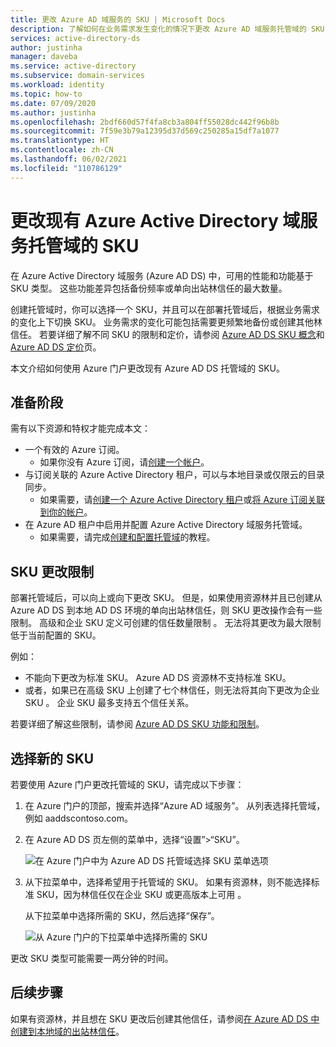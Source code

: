 ```yaml
---
title: 更改 Azure AD 域服务的 SKU | Microsoft Docs
description: 了解如何在业务需求发生变化的情况下更改 Azure AD 域服务托管域的 SKU 层
services: active-directory-ds
author: justinha
manager: daveba
ms.service: active-directory
ms.subservice: domain-services
ms.workload: identity
ms.topic: how-to
ms.date: 07/09/2020
ms.author: justinha
ms.openlocfilehash: 2bdf660d57f4fa8cb3a804ff55028dc442f96b8b
ms.sourcegitcommit: 7f59e3b79a12395d37d569c250285a15df7a1077
ms.translationtype: HT
ms.contentlocale: zh-CN
ms.lasthandoff: 06/02/2021
ms.locfileid: "110786129"
---
```

# <a name="change-the-sku-for-an-existing-azure-active-directory-domain-services-managed-domain"></a>更改现有 Azure Active Directory 域服务托管域的 SKU

在 Azure Active Directory 域服务 (Azure AD DS) 中，可用的性能和功能基于 SKU 类型。 这些功能差异包括备份频率或单向出站林信任的最大数量。

创建托管域时，你可以选择一个 SKU，并且可以在部署托管域后，根据业务需求的变化上下切换 SKU。 业务需求的变化可能包括需要更频繁地备份或创建其他林信任。 若要详细了解不同 SKU 的限制和定价，请参阅 [Azure AD DS SKU 概念][concepts-sku]和 [Azure AD DS 定价][pricing]页。

本文介绍如何使用 Azure 门户更改现有 Azure AD DS 托管域的 SKU。

## <a name="before-you-begin"></a>准备阶段

需有以下资源和特权才能完成本文：

* 一个有效的 Azure 订阅。
    * 如果你没有 Azure 订阅，请[创建一个帐户](https://azure.microsoft.com/free/?WT.mc_id=A261C142F)。
* 与订阅关联的 Azure Active Directory 租户，可以与本地目录或仅限云的目录同步。
    * 如果需要，请[创建一个 Azure Active Directory 租户][create-azure-ad-tenant]或[将 Azure 订阅关联到你的帐户][associate-azure-ad-tenant]。
* 在 Azure AD 租户中启用并配置 Azure Active Directory 域服务托管域。
    * 如果需要，请完成[创建和配置托管域][create-azure-ad-ds-instance]的教程。

## <a name="sku-change-limitations"></a>SKU 更改限制

部署托管域后，可以向上或向下更改 SKU。 但是，如果使用资源林并且已创建从 Azure AD DS 到本地 AD DS 环境的单向出站林信任，则 SKU 更改操作会有一些限制。 高级和企业 SKU 定义可创建的信任数量限制 。 无法将其更改为最大限制低于当前配置的 SKU。

例如：

* 不能向下更改为标准 SKU。 Azure AD DS 资源林不支持标准 SKU。 
* 或者，如果已在高级 SKU 上创建了七个林信任，则无法将其向下更改为企业 SKU 。 企业 SKU 最多支持五个信任关系。

若要详细了解这些限制，请参阅 [Azure AD DS SKU 功能和限制][concepts-sku]。

## <a name="select-a-new-sku"></a>选择新的 SKU

若要使用 Azure 门户更改托管域的 SKU，请完成以下步骤：

1. 在 Azure 门户的顶部，搜索并选择“Azure AD 域服务”。 从列表选择托管域，例如 aaddscontoso.com。
1. 在 Azure AD DS 页左侧的菜单中，选择“设置”>“SKU”。

    ![在 Azure 门户中为 Azure AD DS 托管域选择 SKU 菜单选项](media/change-sku/overview-change-sku.png)

1. 从下拉菜单中，选择希望用于托管域的 SKU。 如果有资源林，则不能选择标准 SKU，因为林信任仅在企业 SKU 或更高版本上可用 。

    从下拉菜单中选择所需的 SKU，然后选择“保存”。

    ![从 Azure 门户的下拉菜单中选择所需的 SKU](media/change-sku/change-sku-selection.png)

更改 SKU 类型可能需要一两分钟的时间。

## <a name="next-steps"></a>后续步骤

如果有资源林，并且想在 SKU 更改后创建其他信任，请参阅[在 Azure AD DS 中创建到本地域的出站林信任][create-trust]。

<!-- INTERNAL LINKS -->
[create-azure-ad-tenant]: ../active-directory/fundamentals/sign-up-organization.md
[associate-azure-ad-tenant]: ../active-directory/fundamentals/active-directory-how-subscriptions-associated-directory.md
[create-azure-ad-ds-instance]: tutorial-create-instance.md
[concepts-sku]: administration-concepts.md#azure-ad-ds-skus
[create-trust]: tutorial-create-forest-trust.md

<!-- EXTERNAL LINKS -->
[pricing]: https://azure.microsoft.com/pricing/details/active-directory-ds/
